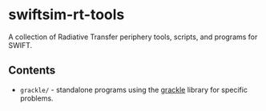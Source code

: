 # swiftsim-rt-tools

A collection of Radiative Transfer periphery tools, scripts, and programs for 
SWIFT.


## Contents

- `grackle/` - standalone programs using the [grackle](https://github.com/grackle-project/grackle) 
    library for specific problems.
